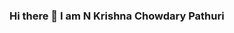 ### Hi there 👋 I am N Krishna Chowdary Pathuri

<!--
**nkcpathuri/nkcpathuri** is a ✨ _special_ ✨ repository because its `README.md` (this file) appears on your GitHub profile.

Here are some ideas to get you started:

- 🔭 I’m currently working on ...
- 🌱 I’m currently learning ...
- 👯 I’m looking to collaborate on ...
- 🤔 I’m looking for help with ...
- 💬 Ask me about ...
- 📫 How to reach me: nkcpathuri@gmail.com
- 😄 Pronouns: ...
- ⚡ Fun fact: ...
-->
